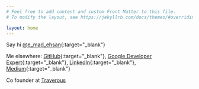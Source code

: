 ```yaml
---
# Feel free to add content and custom Front Matter to this file.
# To modify the layout, see https://jekyllrb.com/docs/themes/#overriding-theme-defaults

layout: home
---
```

Say hi [@e_mad_ehsan](https://twitter.com/e_mad_ehsan){:target="_blank"}

Me elsewhere:
[GitHub](https://github.com/emadehsan){:target="_blank"},
[Google Developer Expert](https://developers.google.com/community/experts/directory/profile/profile-emad_ehsan){:target="_blank"},
[LinkedIn](https://www.linkedin.com/in/emadehsan){:target="_blank"},
[Medium](https://medium.com/@e_mad_ehsan){:target="_blank"}

<!-- Old versions of site: [v2](/v2), [v1](/v1) -->

<!-- Current Focus [Navigation tools for Visually Impaired](/bhakkar) -->

Co founder at <a href="https://traverous.com/" target="_blank">Traverous</a>